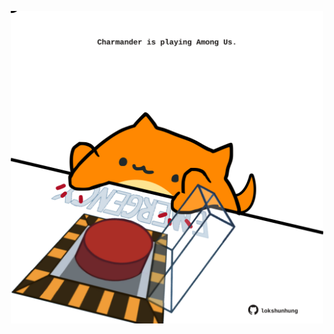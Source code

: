 <!-- built at 03/11/2023, 20:00:38 UTC -->
<p align="center">
  <img width="500" height="500" src="./ReadmeImage.svg">
</p>
